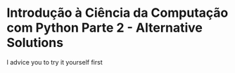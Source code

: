 # Introdução à Ciência da Computação com Python Parte 2 - Alternative Solutions
I advice you to try it yourself first
